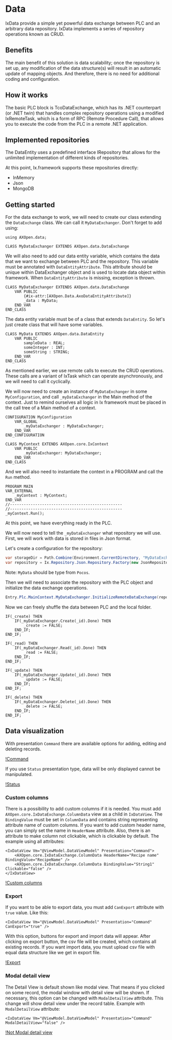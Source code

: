 # Data

IxData provide a simple yet powerful data exchange between PLC and an arbitrary data repository. IxData implements a series of repository operations known as CRUD.

## Benefits

The main benefit of this solution is data scalability; once the repository is set up, any modification of the data structure(s) will result in an automatic update of mapping objects. And therefore, there is no need for additional coding and configuration.

## How it works

The basic PLC block is TcoDataExchange, which has its .NET counterpart (or .NET twin) that handles complex repository operations using a modified IxRemoteTask, which is a form of RPC (Remote Procedure Call), that allows you to execute the code from the PLC in a remote .NET application.

## Implemented repositories

The DataEntity uses a predefined interface IRepository that allows for the unlimited implementation of different kinds of repositories.

At this point, Ix.framework supports these repositories directly:

- InMemory
- Json
- MongoDB

## Getting started

For the data exchange to work, we will need to create our class extending the `DataExchange` class. We can call it `MyDataExchanger`. Don't forget to add using:
```
using AXOpen.data;
```

~~~
CLASS MyDataExchanger EXTENDS AXOpen.data.DataExchange 
~~~

We will also need to add our data entity variable, which contains the data that we want to exchange between PLC and the repository. This variable must be annotated with `DataEntityAttribute`. This attribute should be unique within DataExchanger object and is used to locate data object within framework. When `DataEntityAttribute` is missing, exception is thrown.

~~~
CLASS MyDataExchanger EXTENDS AXOpen.data.DataExchange
    VAR PUBLIC
        {#ix-attr:[AXOpen.Data.AxoDataEntityAttribute]}
        _data : MyData;
    END_VAR  
END_CLASS  
~~~

The data entity variable must be of a class that extends `DataEntity`. So let's just create class that will have some variables.

~~~
CLASS MyData EXTENDS AXOpen.data.DataEntity
    VAR PUBLIC
        sampleData : REAL;
        someInteger : INT;
        someString : STRING;
    END_VAR 
END_CLASS
~~~

As mentioned earlier, we use remote calls to execute the CRUD operations. These calls are a variant of IxTask which can operate asynchronously, and we will need to call it cyclically.

We will now need to create an instance of `MyDataExchanger` in some `MyConfiguration`, and call `_myDataExchanger` in the Main method of the context. Just to remind ourselves all logic in Ix framework must be placed in the call tree of a Main method of a context.

~~~
CONFIGURATION MyConfiguration
    VAR_GLOBAL
        _myDataExchanger : MyDataExchanger;
    END_VAR
END_CONFIGURATION
~~~

~~~
CLASS MyContext EXTENDS AXOpen.core.IxContext    
    VAR PUBLIC         
        _myDataExchanger: MyDataExchanger;
    END_VAR
END_CLASS
~~~

And we will also need to instantiate the context in a PROGRAM and call the `Run` method.

~~~
PROGRAM MAIN
VAR_EXTERNAL
    _myContext : MyContext;
END_VAR
//-------------------------------------------------
//-------------------------------------------------
_myContext.Run();
~~~

At this point, we have everything ready in the PLC.

We will now need to tell the `_myDataExchanger` what repository we will use. First, we will work with data is stored in files in Json format.

Let's create a configuration for the repository:

~~~ C#
var storageDir = Path.Combine(Environment.CurrentDirectory, "MyDataExchangeData");
var repository = Ix.Repository.Json.Repository.Factory(new JsonRepositorySettings<MyData>(storageDir));
~~~

Note: `MyData` should be type from `Pocos`.

Then we will need to associate the repository with the PLC object and initialize the data exchange operations.

~~~ C#
Entry.Plc.MainContext.MyDataExchanger.InitializeRemoteDataExchange(repository);
~~~

Now we can freely shuffle the data between PLC and the local folder.
```
IF(_create) THEN
    IF(_myDataExchanger.Create(_id).Done) THEN
        _create := FALSE;
    END_IF;
END_IF;

IF(_read) THEN
    IF(_myDataExchanger.Read(_id).Done) THEN
        _read := FALSE;
    END_IF;
END_IF;

IF(_update) THEN
    IF(_myDataExchanger.Update(_id).Done) THEN
        _update := FALSE;
    END_IF;
END_IF;

IF(_delete) THEN
    IF(_myDataExchanger.Delete(_id).Done) THEN
        _delete := FALSE;
    END_IF;
END_IF;
```

## Data visualization

With presentation `Command` there are available options for adding, editing and deleting records.

[!Command](~/articles/data/images/Command.png)

If you use `Status` presentation type, data will be only displayed cannot be manipulated.

[!Status](~/articles/data/images/Status.png)

### Custom columns

There is a possibility to add custom columns if it is needed. You must add `AXOpen.core.IxDataExchange.ColumnData` view as a child in `IxDataView`. The `BindingValue` must be set in `ColumnData` and contains string representing attribute name of custom columns. If you want to add custom header name, you can simply set the name in `HeaderName` attribute. Also, there is an attribute to make column not clickable, which is clickable by default. The example using all attributes:

~~~
<IxDataView Vm="@ViewModel.DataViewModel" Presentation="Command">
    <AXOpen.core.IxDataExchange.ColumnData HeaderName="Recipe name" BindingValue="RecipeName" />
    <AXOpen.core.IxDataExchange.ColumnData BindingValue="String1" Clickable="false" />
</IxDataView>
~~~

[!Custom columns](~/articles/data/images/CustomColumns.png)

### Export

If you want to be able to export data, you must add `CanExport` attribute with `true` value. Like this:

~~~
<IxDataView Vm="@ViewModel.DataViewModel" Presentation="Command" CanExport="true" />
~~~

With this option, buttons for export and import data will appear. After clicking on export button, the csv file will be created, which contains all existing records. If you want import data, you must upload csv file with equal data structure like we get in export file.

[!Export](~/articles/data/images/Export.png)

### Modal detail view

The Detail View is default shown like modal view. That means if you clicked on some record, the modal window with detail view will be shown. If necessary, this option can be changed with `ModalDetailView` attribute. This change will show detail view under the record table. Example with `ModalDetailView` attribute:

~~~
<IxDataView Vm="@ViewModel.DataViewModel" Presentation="Command" ModalDetailView="false" />
~~~

[!Not Modal detail view](~/articles/data/images/NotModal.png)
